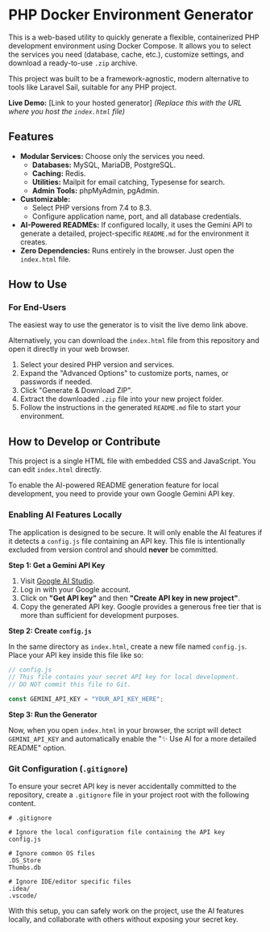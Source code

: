 # PHP Docker Environment Generator

This is a web-based utility to quickly generate a flexible, containerized PHP development environment using Docker Compose. It allows you to select the services you need (database, cache, etc.), customize settings, and download a ready-to-use `.zip` archive.

This project was built to be a framework-agnostic, modern alternative to tools like Laravel Sail, suitable for any PHP project.

**Live Demo:** [Link to your hosted generator] *(Replace this with the URL where you host the `index.html` file)*

## Features

- **Modular Services:** Choose only the services you need.
    - **Databases:** MySQL, MariaDB, PostgreSQL.
    - **Caching:** Redis.
    - **Utilities:** Mailpit for email catching, Typesense for search.
    - **Admin Tools:** phpMyAdmin, pgAdmin.
- **Customizable:**
    - Select PHP versions from 7.4 to 8.3.
    - Configure application name, port, and all database credentials.
- **AI-Powered READMEs:** If configured locally, it uses the Gemini API to generate a detailed, project-specific `README.md` for the environment it creates.
- **Zero Dependencies:** Runs entirely in the browser. Just open the `index.html` file.

## How to Use

### For End-Users

The easiest way to use the generator is to visit the live demo link above.

Alternatively, you can download the `index.html` file from this repository and open it directly in your web browser.

1.  Select your desired PHP version and services.
2.  Expand the "Advanced Options" to customize ports, names, or passwords if needed.
3.  Click "Generate & Download ZIP".
4.  Extract the downloaded `.zip` file into your new project folder.
5.  Follow the instructions in the generated `README.md` file to start your environment.

## How to Develop or Contribute

This project is a single HTML file with embedded CSS and JavaScript. You can edit `index.html` directly.

To enable the AI-powered README generation feature for local development, you need to provide your own Google Gemini API key.

### Enabling AI Features Locally

The application is designed to be secure. It will only enable the AI features if it detects a `config.js` file containing an API key. This file is intentionally excluded from version control and should **never** be committed.

**Step 1: Get a Gemini API Key**

1.  Visit [Google AI Studio](https://aistudio.google.com/).
2.  Log in with your Google account.
3.  Click on **"Get API key"** and then **"Create API key in new project"**.
4.  Copy the generated API key. Google provides a generous free tier that is more than sufficient for development purposes.

**Step 2: Create `config.js`**

In the same directory as `index.html`, create a new file named `config.js`. Place your API key inside this file like so:

```javascript
// config.js
// This file contains your secret API key for local development.
// DO NOT commit this file to Git.

const GEMINI_API_KEY = "YOUR_API_KEY_HERE";
```

**Step 3: Run the Generator**

Now, when you open `index.html` in your browser, the script will detect `GEMINI_API_KEY` and automatically enable the "✨ Use AI for a more detailed README" option.

### Git Configuration (`.gitignore`)

To ensure your secret API key is never accidentally committed to the repository, create a `.gitignore` file in your project root with the following content.

```
# .gitignore

# Ignore the local configuration file containing the API key
config.js

# Ignore common OS files
.DS_Store
Thumbs.db

# Ignore IDE/editor specific files
.idea/
.vscode/
```

With this setup, you can safely work on the project, use the AI features locally, and collaborate with others without exposing your secret key.
